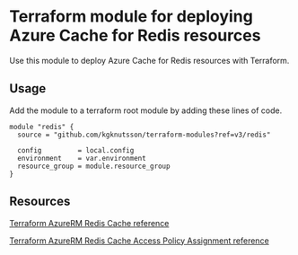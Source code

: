 # Terraform module for deploying Azure Cache for Redis resources

Use this module to deploy Azure Cache for Redis resources with Terraform.

## Usage

Add the module to a terraform root module by adding these lines of code.

```hcl
module "redis" {
  source = "github.com/kgknutsson/terraform-modules?ref=v3/redis"

  config         = local.config
  environment    = var.environment
  resource_group = module.resource_group
}
```

## Resources

[Terraform AzureRM Redis Cache reference](https://registry.terraform.io/providers/hashicorp/azurerm/latest/docs/resources/redis_cache)

[Terraform AzureRM Redis Cache Access Policy Assignment reference](https://registry.terraform.io/providers/hashicorp/azurerm/latest/docs/resources/redis_cache_access_policy_assignment)
